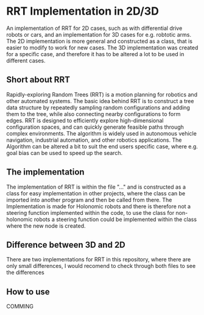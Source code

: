 # RRT Implementation in 2D/3D
An implementation of RRT for 2D cases, such as with differential drive robots or cars, and an implementation for 3D cases for e.g. robtotic arms. The 2D implementation is more general and constructed as a class, that is easier to modify to work for new cases. The 3D implementation was created for a specific case, and therefore it has to be altered a lot to be used in different cases.

## Short about RRT
Rapidly-exploring Random Trees (RRT) is a motion planning for robotics and other automated systems. The basic idea behind RRT is to construct a tree data structure by repeatedly sampling random configurations and adding them to the tree, while also connecting nearby configurations to form edges. RRT is designed to efficiently explore high-dimensional configuration spaces, and can quickly generate feasible paths through complex environments. The algorithm is widely used in autonomous vehicle navigation, industrial automation, and other robotics applications. The Algorithm can be altered a bit to suit the end users specific case, where e.g. goal bias can be used to speed up the search. 

## The implementation 
The implementation of RRT is within the file "..." and is constructed as a class for easy implementation in other projects, where the class can be imported into another program and then be called from there. The Implementation is made for Holonomic robots and there is therefore not a steering function implemented within the code, to use the class for non-holonomic robots a steering function could be implemented within the class where the new node is created.

## Difference between 3D and 2D
There are two implementations for RRT in this repository, where there are only small differences, I would recomend to check through both files to see the differences


## How to use
COMMING
